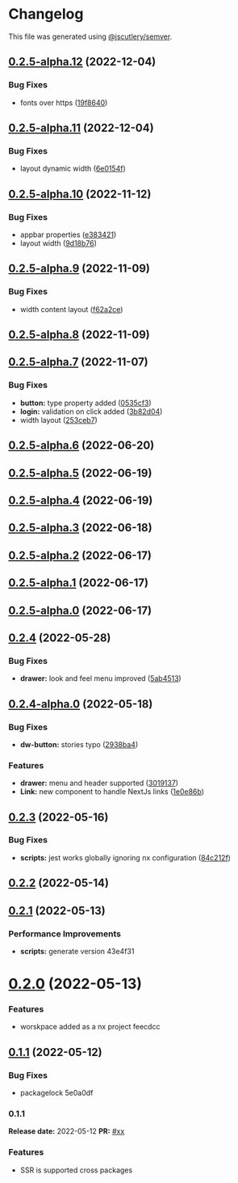 # Changelog

This file was generated using [@jscutlery/semver](https://github.com/jscutlery/semver).

## [0.2.5-alpha.12](https://github.com-darkwilly08/darkwilly08/react-library/compare/v0.2.5-alpha.11...v0.2.5-alpha.12) (2022-12-04)


### Bug Fixes

* fonts over https ([19f8640](https://github.com-darkwilly08/darkwilly08/react-library/commit/19f8640dd4828565be768fe17e9aeeb9b1bbfa37))



## [0.2.5-alpha.11](https://github.com-darkwilly08/darkwilly08/react-library/compare/v0.2.5-alpha.10...v0.2.5-alpha.11) (2022-12-04)


### Bug Fixes

* layout dynamic width ([6e0154f](https://github.com-darkwilly08/darkwilly08/react-library/commit/6e0154f539e05e3a9348dd837a49d54f8d9b1900))



## [0.2.5-alpha.10](https://github.com-darkwilly08/darkwilly08/react-library/compare/v0.2.5-alpha.9...v0.2.5-alpha.10) (2022-11-12)


### Bug Fixes

* appbar properties ([e383421](https://github.com-darkwilly08/darkwilly08/react-library/commit/e383421143ce3651e49cd5b3fa08d7d7f5e415b9))
* layout width ([9d18b76](https://github.com-darkwilly08/darkwilly08/react-library/commit/9d18b76f54f0feb3225aac1cef8387c865c13106))



## [0.2.5-alpha.9](https://github.com-darkwilly08/darkwilly08/react-library/compare/v0.2.5-alpha.8...v0.2.5-alpha.9) (2022-11-09)


### Bug Fixes

* width content layout ([f62a2ce](https://github.com-darkwilly08/darkwilly08/react-library/commit/f62a2cec7b5d98bcfd422e93075bcc3070ef7567))



## [0.2.5-alpha.8](https://github.com-darkwilly08/darkwilly08/react-library/compare/v0.2.5-alpha.7...v0.2.5-alpha.8) (2022-11-09)



## [0.2.5-alpha.7](https://github.com-darkwilly08/darkwilly08/react-library/compare/v0.2.5-alpha.6...v0.2.5-alpha.7) (2022-11-07)


### Bug Fixes

* **button:** type property added ([0535cf3](https://github.com-darkwilly08/darkwilly08/react-library/commit/0535cf3bd1c687ddb7eec7b88f4f2c513268d312))
* **login:** validation on click added ([3b82d04](https://github.com-darkwilly08/darkwilly08/react-library/commit/3b82d04fb3ecd04da2b4a4de16526f8c7120b446))
* width layout ([253ceb7](https://github.com-darkwilly08/darkwilly08/react-library/commit/253ceb7b2f51fca2fc5361b35207d68354677a70))



## [0.2.5-alpha.6](https://github.com-darkwilly08/darkwilly08/react-library/compare/v0.2.5-alpha.5...v0.2.5-alpha.6) (2022-06-20)



## [0.2.5-alpha.5](https://github.com-darkwilly08/darkwilly08/react-library/compare/v0.2.5-alpha.4...v0.2.5-alpha.5) (2022-06-19)



## [0.2.5-alpha.4](https://github.com-darkwilly08/darkwilly08/react-library/compare/v0.2.5-alpha.3...v0.2.5-alpha.4) (2022-06-19)



## [0.2.5-alpha.3](https://github.com-darkwilly08/darkwilly08/react-library/compare/v0.2.5-alpha.2...v0.2.5-alpha.3) (2022-06-18)



## [0.2.5-alpha.2](https://github.com-darkwilly08/darkwilly08/react-library/compare/v0.2.5-alpha.1...v0.2.5-alpha.2) (2022-06-17)



## [0.2.5-alpha.1](https://github.com-darkwilly08/darkwilly08/react-library/compare/v0.2.5-alpha.0...v0.2.5-alpha.1) (2022-06-17)



## [0.2.5-alpha.0](https://github.com-darkwilly08/darkwilly08/react-library/compare/v0.2.4...v0.2.5-alpha.0) (2022-06-17)



## [0.2.4](https://github.com-darkwilly08/darkwilly08/react-library/compare/v0.2.4-alpha.0...v0.2.4) (2022-05-28)


### Bug Fixes

* **drawer:** look and feel menu improved ([5ab4513](https://github.com-darkwilly08/darkwilly08/react-library/commit/5ab451343e61aebe437a3e4c1f1009d269ba2438))



## [0.2.4-alpha.0](https://github.com-darkwilly08/darkwilly08/react-library/compare/v0.2.3...v0.2.4-alpha.0) (2022-05-18)


### Bug Fixes

* **dw-button:** stories typo ([2938ba4](https://github.com-darkwilly08/darkwilly08/react-library/commit/2938ba49d44bb1eb94399955e1112fa62bfdbbdd))


### Features

* **drawer:** menu and header supported ([3019137](https://github.com-darkwilly08/darkwilly08/react-library/commit/301913769c2f80bd40a1bfbf0992e65349f731a2))
* **Link:** new component to handle NextJs links ([1e0e86b](https://github.com-darkwilly08/darkwilly08/react-library/commit/1e0e86b4fd37f54cb7b060c4efedab3fc5eca87d))



## [0.2.3](https://github.com-darkwilly08/darkwilly08/react-library/compare/v0.2.2...v0.2.3) (2022-05-16)


### Bug Fixes

* **scripts:** jest works globally ignoring nx configuration ([84c212f](https://github.com-darkwilly08/darkwilly08/react-library/commit/84c212f8a8390c391cdee614cb029ec3e2ca7e9f))



## [0.2.2](/compare/v0.2.1...v0.2.2) (2022-05-14)



## [0.2.1](/compare/v0.2.0...v0.2.1) (2022-05-13)


### Performance Improvements

* **scripts:** generate version 43e4f31



# [0.2.0](/compare/v0.1.1...v0.2.0) (2022-05-13)


### Features

* worskpace added as a nx project feecdcc



## [0.1.1](/compare/v0.1.0...v0.1.1) (2022-05-12)


### Bug Fixes

* packagelock 5e0a0df



### 0.1.1

**Release date:** 2022-05-12
**PR:** [#xx]()

### Features

- SSR is supported cross packages
